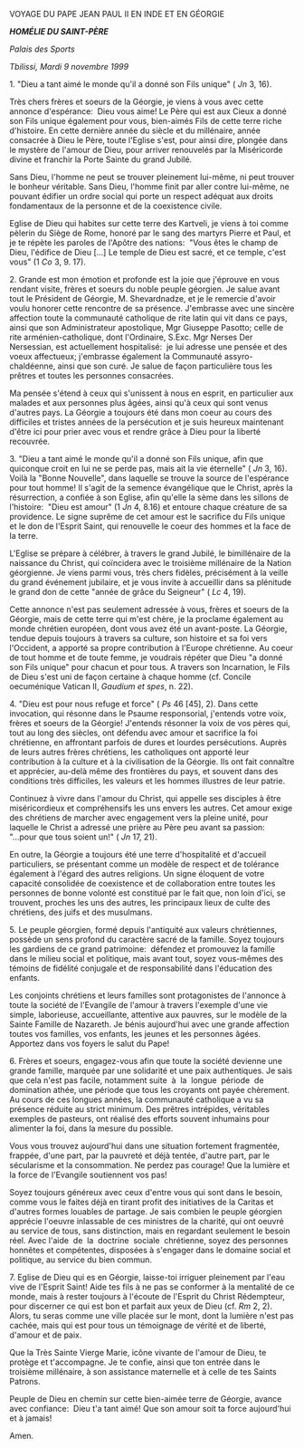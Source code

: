 VOYAGE DU PAPE JEAN PAUL II EN INDE ET EN GÉORGIE

***HOMÉLIE DU SAINT-PÈRE***

*Palais des Sports*

*Tbilissi, Mardi 9 novembre 1999*

1. "Dieu a tant aimé le monde qu'il a donné son Fils unique" ( *Jn* 3, 16).

Très chers frères et soeurs de la Géorgie, je viens à vous avec cette annonce d'espérance:  Dieu vous aime! Le Père qui est aux Cieux a donné son Fils unique également pour vous, bien-aimés Fils de cette terre riche d'histoire. En cette dernière année du siècle et du millénaire, année consacrée à Dieu le Père, toute l'Eglise s'est, pour ainsi dire, plongée dans le mystère de l'amour de Dieu, pour arriver renouvelés par la Miséricorde divine et franchir la Porte Sainte du grand Jubilé.

Sans Dieu, l'homme ne peut se trouver pleinement lui-même, ni peut trouver le bonheur véritable. Sans Dieu, l'homme finit par aller contre lui-même, ne pouvant édifier un ordre social qui porte un respect adéquat aux droits fondamentaux de la personne et de la coexistence civile.

Eglise de Dieu qui habites sur cette terre des Kartveli, je viens à toi comme pèlerin du Siège de Rome, honoré par le sang des martyrs Pierre et Paul, et je te répète les paroles de l'Apôtre des nations:  "Vous êtes le champ de Dieu, l'édifice de Dieu \[...\] Le temple de Dieu est sacré, et ce temple, c'est vous" (1 *Co* 3, 9. 17).

2. Grande est mon émotion et profonde est la joie que j'éprouve en vous rendant visite, frères et soeurs du noble peuple géorgien. Je salue avant tout le Président de Géorgie, M. Shevardnadze, et je le remercie d'avoir voulu honorer cette rencontre de sa présence. J'embrasse avec une sincère affection toute la communauté catholique de rite latin qui vit dans ce pays, ainsi que son Administrateur apostolique, Mgr Giuseppe Pasotto; celle de rite arménien-catholique, dont l'Ordinaire, S.Exc. Mgr Nerses Der Nersessian, est actuellement hospitalisé:  je lui adresse une pensée et des voeux affectueux; j'embrasse également la Communauté assyro-chaldéenne, ainsi que son curé. Je salue de façon particulière tous les prêtres et toutes les personnes consacrées.

Ma pensée s'étend à ceux qui s'unissent à nous en esprit, en particulier aux malades et aux personnes plus âgées, ainsi qu'à ceux qui sont venus d'autres pays. La Géorgie a toujours été dans mon coeur au cours des difficiles et tristes années de la persécution et je suis heureux maintenant d'être ici pour prier avec vous et rendre grâce à Dieu pour la liberté recouvrée.

3. "Dieu a tant aimé le monde qu'il a donné son Fils unique, afin que quiconque croit en lui ne se perde pas, mais ait la vie éternelle" ( *Jn* 3, 16). Voilà la "Bonne Nouvelle", dans laquelle se trouve la source de l'espérance pour tout homme! Il s'agit de la semence évangélique que le Christ, après la résurrection, a confiée à son Eglise, afin qu'elle la sème dans les sillons de l'histoire:  "Dieu est amour" (1 *Jn* 4, 8.16) et entoure chaque créature de sa providence. Le signe suprême de cet amour est le sacrifice du Fils unique et le don de l'Esprit Saint, qui renouvelle le coeur des hommes et la face de la terre.

L'Eglise se prépare à célébrer, à travers le grand Jubilé, le bimillénaire de la naissance du Christ, qui coïncidera avec le troisième millénaire de la Nation géorgienne. Je viens parmi vous, très chers fidèles, précisément à la veille du grand événement jubilaire, et je vous invite à accueillir dans sa plénitude le grand don de cette "année de grâce du Seigneur" ( *Lc* 4, 19).

Cette annonce n'est pas seulement adressée à vous, frères et soeurs de la Géorgie, mais de cette terre qui m'est chère, je la proclame également au monde chrétien européen, dont vous avez été un avant-poste. La Géorgie, tendue depuis toujours à travers sa culture, son histoire et sa foi vers l'Occident, a apporté sa propre contribution à l'Europe chrétienne. Au coeur de tout homme et de toute femme, je voudrais répéter que Dieu "a donné son Fils unique" pour chacun et pour tous. A travers son Incarnation, le Fils de Dieu s'est uni de façon certaine à chaque homme (cf. Concile oecuménique Vatican II, *Gaudium et spes*, n. 22).

4. "Dieu est pour nous refuge et force" ( *Ps* 46 \[45\], 2). Dans cette invocation, qui résonne dans le Psaume responsorial, j'entends votre voix, frères et soeurs de la Géorgie! J'entends résonner la voix de vos pères qui, tout au long des siècles, ont défendu avec amour et sacrifice la foi chrétienne, en affrontant parfois de dures et lourdes persécutions. Auprès de leurs autres frères chrétiens, les catholiques ont apporté leur contribution à la culture et à la civilisation de la Géorgie. Ils ont fait connaître et apprécier, au-delà même des frontières du pays, et souvent dans des conditions très difficiles, les valeurs et les hommes illustres de leur patrie.

Continuez à vivre dans l'amour du Christ, qui appelle ses disciples à être miséricordieux et compréhensifs les uns envers les autres. Cet amour exige des chrétiens de marcher avec engagement vers la pleine unité, pour laquelle le Christ a adressé une prière au Père peu avant sa passion:  "...pour que tous soient un!" ( *Jn* 17, 21).

En outre, la Géorgie a toujours été une terre d'hospitalité et d'accueil particuliers, se présentant comme un modèle de respect et de tolérance également à l'égard des autres religions. Un signe éloquent de votre capacité consolidée de coexistence et de collaboration entre toutes les personnes de bonne volonté est constitué par le fait que, non loin d'ici, se trouvent, proches les uns des autres, les principaux lieux de culte des chrétiens, des juifs et des musulmans.

5. Le peuple géorgien, formé depuis l'antiquité aux valeurs chrétiennes, possède un sens profond du caractère sacré de la famille. Soyez toujours les gardiens de ce grand patrimoine:  défendez et promouvez la famille dans le milieu social et politique, mais avant tout, soyez vous-mêmes des témoins de fidélité conjugale et de responsabilité dans l'éducation des enfants.

Les conjoints chrétiens et leurs familles sont protagonistes de l'annonce à toute la société de l'Evangile de l'amour à travers l'exemple d'une vie simple, laborieuse, accueillante, attentive aux pauvres, sur le modèle de la Sainte Famille de Nazareth. Je bénis aujourd'hui avec une grande affection toutes vos familles, vos enfants, les jeunes et les personnes âgées. Apportez dans vos foyers le salut du Pape!

6. Frères et soeurs, engagez-vous afin que toute la société devienne une grande famille, marquée par une solidarité et une paix authentiques. Je sais que cela n'est pas facile, notamment suite  à  la  longue  période  de  domination athée, une période que tous les croyants ont payée chèrement. Au cours de ces longues années, la communauté catholique a vu sa présence réduite au strict minimum. Des prêtres intrépides, véritables exemples de pasteurs, ont réalisé des efforts souvent inhumains pour alimenter la foi, dans la mesure du possible.

Vous vous trouvez aujourd'hui dans une situation fortement fragmentée, frappée, d'une part, par la pauvreté et déjà tentée, d'autre part, par le sécularisme et la consommation. Ne perdez pas courage! Que la lumière et la force de l'Evangile soutiennent vos pas!

Soyez toujours généreux avec ceux d'entre vous qui sont dans le besoin, comme vous le faites déjà en tirant profit des initiatives de la Caritas et d'autres formes louables de partage. Je sais combien le peuple géorgien apprécie l'oeuvre inlassable de ces ministres de la charité, qui ont oeuvré au service de tous, sans distinction, mais en regardant seulement le besoin réel. Avec l'aide  de  la  doctrine  sociale  chrétienne, soyez des personnes honnêtes et compétentes, disposées à s'engager dans le domaine social et politique, au service du bien commun.

7. Eglise de Dieu qui es en Géorgie, laisse-toi irriguer pleinement par l'eau vive de l'Esprit Saint! Aide tes fils à ne pas se conformer à la mentalité de ce monde, mais à rester toujours à l'écoute de l'Esprit du Christ Rédempteur, pour discerner ce qui est bon et parfait aux yeux de Dieu (cf. *Rm* 2, 2). Alors, tu seras comme une ville placée sur le mont, dont la lumière n'est pas cachée, mais qui est pour tous un témoignage de vérité et de liberté, d'amour et de paix.

Que la Très Sainte Vierge Marie, icône vivante de l'amour de Dieu, te protège et t'accompagne. Je te confie, ainsi que ton entrée dans le troisième millénaire, à son assistance maternelle et à celle de tes Saints Patrons.

Peuple de Dieu en chemin sur cette bien-aimée terre de Géorgie, avance avec confiance:  Dieu t'a tant aimé! Que son amour soit ta force aujourd'hui et à jamais!

Amen.